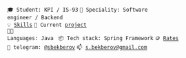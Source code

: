 <code>🎓 Student: KPI / IS-93</code>
<code>👷 Speciality: Software engineer / Backend</code><br>
<code>💡 [Skills](SKILLS.md)</code>
<code>🧻 Current [project](https://github.com/sbekberov/afpm)</code><br>
<code>🧑‍💻 Languages: Java </code>
<code>📦 Tech stack: Spring Framework</code>
<code>🪙 [Rates](RATES.md)</code><br>
<code>💬 telegram: [@sbekberov](https://t.me/sbekberov)</code>
<code>📫 [s.bekberov@gmail.com](mailto:s.bekberov@gmail.com)</code>

